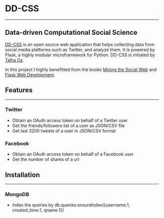 # DD-CSS
---------
## Data-driven Computational Social Science

[DD-CSS](http://dd-css.com) is an open source web application that helps collecting data from social media platforms such as Twitter, and analyze them.
It is powered by Flask, a highly modular microframework for Python.
DD-CSS is initiated by [Talha Oz][toz].

In this project I highly benefitted from the books [Mining the Social Web](https://github.com/ptwobrussell/Mining-the-Social-Web-2nd-Edition) and [Flask Web Development](https://github.com/miguelgrinberg/flasky).

## Features
-----------
### Twitter
* Obtain an OAuth access token on behalf of a Twitter user
* Get the friends/followers list of a user as JSON/CSV file
* Get last 3200 tweets of a user in JSON/CSV format

### Facebook
* Obtain an OAuth access token on behalf of a Facebook user
* Get the number of shares of a url

## Installation
---------------
### MongoDB
* Index the queries by db.queries.ensureIndex({username:1, created_time:1, qname:1})
 
[toz]: http://www.mli.gmu.edu/toz/wordpress
